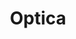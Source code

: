 ---
title: "Optica"
url: /ciudad-autonoma-de-buenos-aires/optica-avenida-eva-peron/
shop: óptico
---